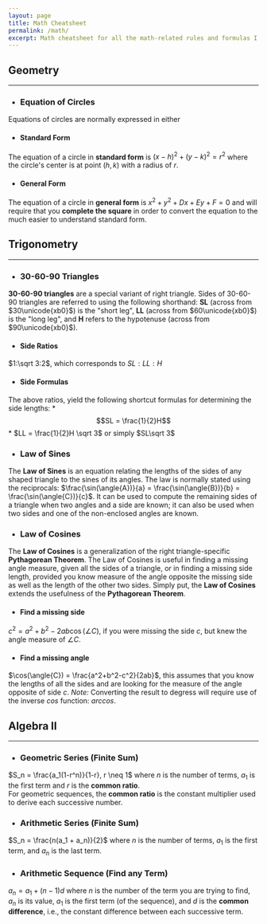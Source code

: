 ```yaml
---
layout: page
title: Math Cheatsheet
permalink: /math/
excerpt: Math cheatsheet for all the math-related rules and formulas I can't seem to remember off the top of my head
---
```

<script type="text/x-mathjax-config">
  MathJax.Hub.Config({
    tex2jax: {
      inlineMath: [ ['$','$'], ["\\(","\\)"] ],
      processEscapes: true
    },
    displayAlign: "left"
  });
</script>
<script type="text/javascript" async
  src="//cdn.mathjax.org/mathjax/latest/MathJax.js?config=TeX-MML-AM_CHTML&displayAlign=left">
</script>
## Geometry

* * *

* ### Equation of Circles
Equations of circles are normally expressed in either
  * #### Standard Form 
  The equation of a circle in **standard form** is $(x-h)^2+(y-k)^2 = r^2$ where the circle's center is at point $(h,k)$ with a radius of $r$.
  
  * #### General Form
  The equation of a circle in **general form** is $x^2+y^2+Dx+Ey+F=0$ and will require that you **complete the square** in order to convert the equation to the much easier to understand standard form.

## Trigonometry

* * *

* ### 30-60-90 Triangles
**30-60-90 triangles** are a special variant of right triangle.  Sides of 30-60-90 triangles are referred to using the following shorthand: **SL** (across from $30\unicode{xb0}$) is the "short leg", **LL** (across from $60\unicode{xb0}$) is the "long leg", and **H** refers to the hypotenuse (across from $90\unicode{xb0}$).

  * #### Side Ratios
  $1:\sqrt 3:2$, which corresponds to $SL:LL:H$
  
  * #### Side Formulas
  The above ratios, yield the following shortcut formulas for determining the side lengths:
    * $$SL = \frac{1}{2}H$$
    * $LL = \frac{1}{2}H \sqrt 3$ or simply $SL\sqrt 3$

* ### Law of Sines
The **Law of Sines** is an equation relating the lengths of the sides of any shaped triangle to the sines of its angles.  The law is normally stated using the reciprocals: $\frac{\sin(\angle{A})}{a} = \frac{\sin(\angle{B})}{b} = \frac{\sin(\angle{C})}{c}$. It can be used to compute the remaining sides of a triangle when two angles and a side are known; it can also be used when two sides and one of the non-enclosed angles are known.

* ### Law of Cosines
The **Law of Cosines** is a generalization of the right triangle-specific **Pythagorean Theorem**.  The Law of Cosines is useful in finding a missing angle measure, given all the sides of a triangle, or in finding a missing side length, provided you know measure of the angle opposite the missing side as well as the length of the other two sides.  Simply put, the **Law of Cosines** extends the usefulness of the **Pythagorean Theorem**.

  * #### Find a missing side
  $c^2= a^2+b^2-2ab\cos(\angle{C})$, if you were missing the side $c$, but knew the angle measure of $\angle{C}$.

  * #### Find a missing angle
  $\cos(\angle{C}) = \frac{a^2+b^2-c^2}{2ab}$, this assumes that you know the lengths of all the sides and are looking for the measure of the angle opposite of side $c$.  *Note:* Converting the result to degress will require use of the inverse $cos$ function: $arccos$.

## Algebra II

* * *

* ### Geometric Series (Finite Sum)
$S_n = \frac{a_1(1-r^n)}{1-r}, r \neq 1$  where $n$ is the number of terms, $a_1$ is the first term and $r$ is the **common ratio**.  
For geometric sequences, the **common ratio** is the constant multiplier used to derive each successive number.

* ### Arithmetic Series (Finite Sum)
$S_n = \frac{n(a_1 + a_n)}{2}$  where $n$ is the number of terms, $a_1$ is the first term, and $a_n$ is the last term.

* ### Arithmetic Sequence (Find any Term)
$a_n = a_1 + (n-1)d$  where $n$ is the number of the term you are trying to find, $a_n$ is its value, $a_1$ is the first term (of the sequence), and $d$ is the **common difference**, i.e., the constant difference between each successive term.